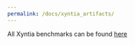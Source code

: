 ```yaml
---
permalink: /docs/xyntia_artifacts/
---      
```


All Xyntia benchmarks can be found [here](./xyntia_benchmarks.zip)
